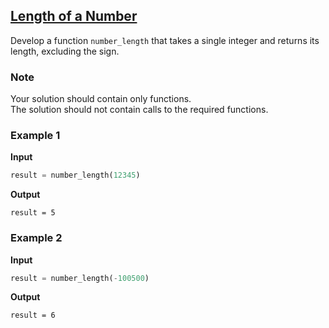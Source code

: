 ## [Length of a Number](../../../solutions/4.1/41_c.py)

Develop a function `number_length` that takes a single integer and returns its length, excluding the sign.

### Note

Your solution should contain only functions.\
The solution should not contain calls to the required functions.

### Example 1

__Input__
```python
result = number_length(12345)
```

__Output__
```plaintext
result = 5
```

### Example 2

__Input__
```python
result = number_length(-100500)
```

__Output__
```plaintext
result = 6
```